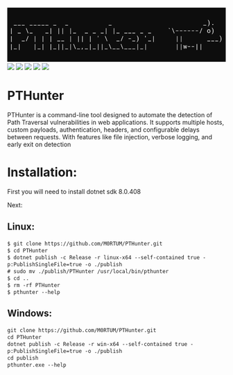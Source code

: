 ![Alt Text](images/pthbanner.gif)
![](https://img.shields.io/github/stars/Katz386/PTHunter.svg) ![](https://img.shields.io/github/forks/Katz386/PTHunter.svg) ![](https://img.shields.io/github/tag/Katz386/PTHunter.svg) ![](https://img.shields.io/github/release/Katz386/PTHunter.svg) ![](https://img.shields.io/github/issues/Katz386/PTHunter.svg)

# PTHunter
PTHunter is a command-line tool designed to automate the detection of Path Traversal vulnerabilities in web applications.
It supports multiple hosts, custom payloads, authentication, headers, and configurable delays between requests.
With features like file injection, verbose logging, and early exit on detection

# Installation:

First you will need to install dotnet sdk 8.0.408

Next:

## Linux:
```
$ git clone https://github.com/M0RTUM/PTHunter.git
$ cd PTHunter
$ dotnet publish -c Release -r linux-x64 --self-contained true -p:PublishSingleFile=true -o ./publish
# sudo mv ./publish/PTHunter /usr/local/bin/pthunter
$ cd ..
$ rm -rf PTHunter
$ pthunter --help
```
## Windows:
```
git clone https://github.com/M0RTUM/PTHunter.git
cd PTHunter
dotnet publish -c Release -r win-x64 --self-contained true -p:PublishSingleFile=true -o ./publish
cd publish
pthunter.exe --help
```
